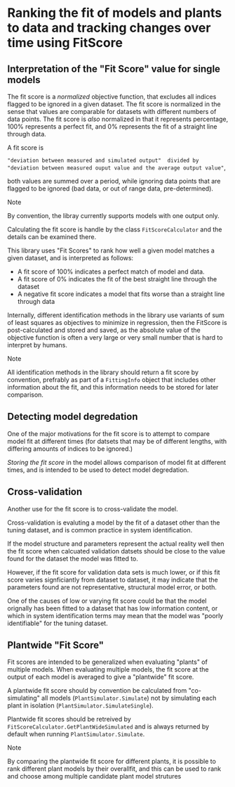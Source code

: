 # Ranking the fit of models and plants to data and tracking changes over time using FitScore

## Interpretation of the "Fit Score" value for single models

The fit score is a *normalized* objective function, that excludes all indices flagged to be ignored in a given dataset. 
The fit score is normalized in the sense that values are comparable for datasets with different numbers of data points.
The fit score is *also* normalized in that it represents percentage, 100% represents a perfect fit, and 0% represents the fit of 
a straight line through data.

A fit score is  

``"deviation between measured and simulated output" 
divided by
 "deviation between measured ouput value and the average output value"``, 

both values are summed over a period, while ignoring data points that are flagged to be ignored (bad data, or out of range data, pre-determined).

> [!Note]
> By convention, the libray currently supports models with one output only. 

Calculating the fit score is handle by the class ``FitScoreCalculator`` and the details can be examined there. 

This library uses "Fit Scores" to rank how well a given model matches a given dataset, and is interpreted as follows:

- A fit score of 100% indicates a perfect match of model and data. 
- A fit score of 0% indicates the fit of the best straight line through the dataset
- A negative fit score indicates a model that fits worse than a straight line through data

Internally, different identification methods in the library use variants of sum of least squares as objectives to minimize in 
regression, then the FitScore is post-calculated and stored and saved, 
as the absolute value of the objective function is often a very large or very small number that is hard to interpret by humans. 

> [!Note]
> All identification methods in the library should return a fit score by convention, prefrably as part of a ``FittingInfo`` object 
> that includes other information about the fit, and this information needs to be stored for later comparison. 

## Detecting model degredation 

One of the major motivations for the fit score is to attempt to compare model fit at different times (for datsets that may be of
different lengths, with differing amounts of indices to be ignored.)

*Storing the fit score* in the model allows comparison of model fit at different times, and is intended to be used to detect model degredation.

## Cross-validation

Another use for the fit score is to cross-validate the model. 

Cross-validation is evaluting a model by the fit of a dataset other than the tuning dataset, and is common practice in system identification.

If the model structure and parameters represent the actual reality well
then the fit score when calcuated validation datsets should be close to the value found for the dataset the model was fitted to. 

However, if the fit score for validation data sets is much lower, or if this fit score varies signficiantly from dataset to dataset,
it may indicate that the parameters found are not representative, structural model error, or both. 

One of the causes of low or varying fit score could be that the model orignally has been fitted to a dataset that has low 
information content, or which in system identification terms may mean that the model was "poorly identifiable" for the tuning dataset. 

## Plantwide "Fit Score"

Fit scores are intended to be generalized when evaluating "plants" of multiple models. 
When evaluating multiple models, the fit score at the output of each model is averaged to give a 
"plantwide" fit score. 

A plantwide fit score should by convention be calculated from "co-simulating" all models (``PlantSimulator.Simulate``) not by 
simulating each plant in isolation (``PlantSimulator.SimulateSingle``). 

Plantwide fit scores should be retreived by ``FitScoreCalculator.GetPlantWideSimulated`` and is always returned by default when 
running ``PlantSimulator.Simulate``.

> [!Note]
> By comparing the plantwide fit score for different plants, it is possible to rank different plant models by their overallfit, and this 
> can be used to rank and choose among multiple candidate plant model strutures 

 




